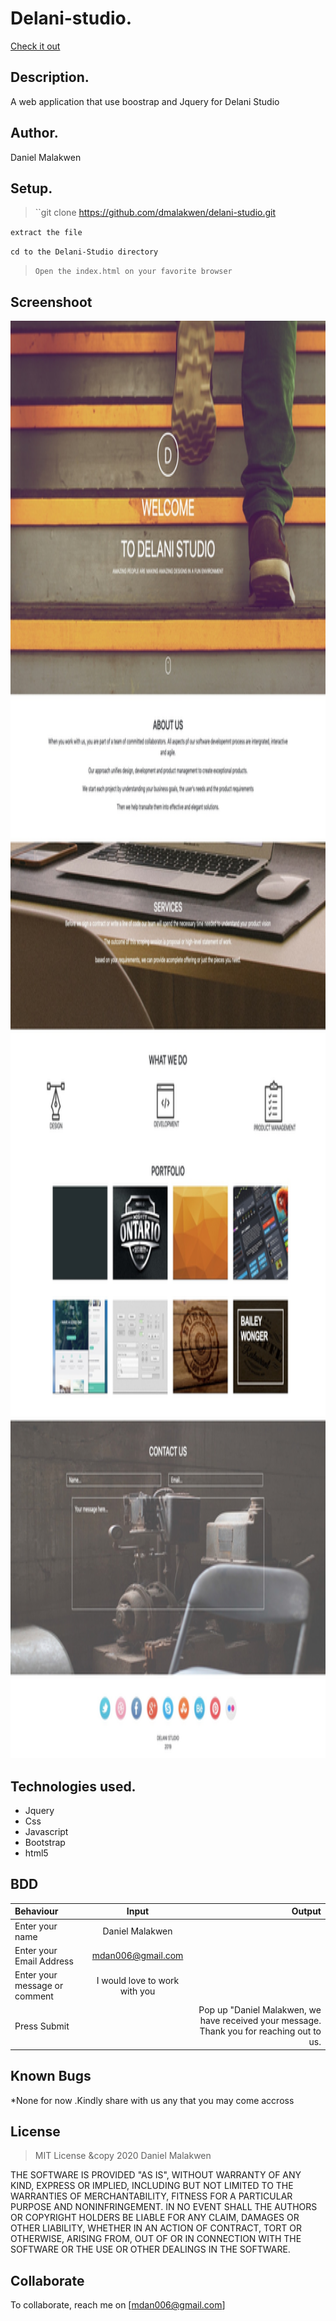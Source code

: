 
# Delani-studio.
[Check it out](https://dmalakwen.github.io/delani-studio/)

## Description.
A web application that use boostrap and Jquery for Delani Studio

 ## Author.
 Daniel Malakwen


 ## Setup.
 > ``git clone https://github.com/dmalakwen/delani-studio.git
 
 ``extract the file``
 
 ``cd to the Delani-Studio directory``
 
 > ``Open the index.html on your favorite browser``
 
  ## Screenshoot
  
  <img src="https://github.com/dmalakwen/delani-studio/blob/master/images/deploy.png" width="950px" height="2300px">

## Technologies used.
  * Jquery
  * Css
  * Javascript
  * Bootstrap
  * html5
  

## BDD
| Behaviour      | Input        | Output       |
| :------------- | :----------: | -----------: |
|  Enter your name  |   Daniel Malakwen|     |
| Enter your Email Address  | mdan006@gmail.com |   |
| Enter your message or comment   |  I would love to work with you     |     |
| Press Submit|     |Pop up "Daniel Malakwen, we have received your message. Thank you for reaching out to us.|

## Known Bugs
*None for  now .Kindly share with us any that you may come accross


## License
> MIT License &copy 2020 Daniel Malakwen

THE SOFTWARE IS PROVIDED "AS IS", WITHOUT WARRANTY OF ANY KIND, EXPRESS OR IMPLIED, INCLUDING BUT NOT LIMITED TO THE WARRANTIES OF MERCHANTABILITY, FITNESS FOR A PARTICULAR PURPOSE AND NONINFRINGEMENT. IN NO EVENT SHALL THE AUTHORS OR COPYRIGHT HOLDERS BE LIABLE FOR ANY CLAIM, DAMAGES OR OTHER LIABILITY, WHETHER IN AN ACTION OF CONTRACT, TORT OR OTHERWISE, ARISING FROM, OUT OF OR IN CONNECTION WITH THE SOFTWARE OR THE USE OR OTHER DEALINGS IN THE SOFTWARE.

## Collaborate
To collaborate, reach me on [mdan006@gmail.com]
